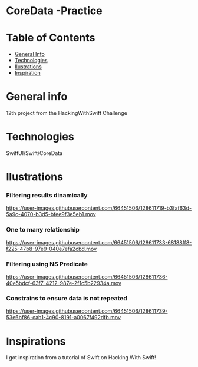 # CoreData -Practice

# Table of Contents

- <a href="https://github.com/sergiosepulveda09/CoreData/tree/main#general-info" >General Info</a>
- <a href="https://github.com/sergiosepulveda09/CoreData/tree/main#technologies">Technologies</a>
- <a href="https://github.com/sergiosepulveda09/CoreData/tree/main#ilustrations">Ilustrations</a>
- <a href="https://github.com/sergiosepulveda09/CoreData/tree/main#inspirations">Inspiration</a>

# General info

12th project from the HackingWithSwift Challenge

# Technologies
SwiftUI/Swift/CoreData

# Ilustrations

### Filtering results dinamically

https://user-images.githubusercontent.com/66451506/128611719-b3faf63d-5a9c-4070-b3d5-bfee9f3e5eb1.mov

### One to many relationship


https://user-images.githubusercontent.com/66451506/128611733-68188ff8-f225-47b8-97e9-040e7efa2cbd.mov

### Filtering using NS Predicate

https://user-images.githubusercontent.com/66451506/128611736-40e5bdcf-63f7-4212-987e-2f1c5b22934a.mov

### Constrains to ensure data is not repeated

https://user-images.githubusercontent.com/66451506/128611739-53e6bf86-cab1-4c90-8191-a0067f492dfb.mov





# Inspirations
I got inspiration from a tutorial of Swift on Hacking With Swift! 
